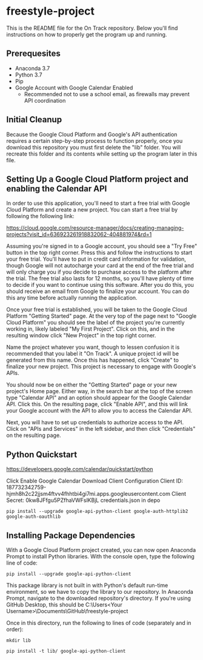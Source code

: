 # freestyle-project

This is the README file for the On Track repository. Below you'll find instructions on how to properly get the program up and running.

## Prerequesites

  + Anaconda 3.7
  + Python 3.7
  + Pip
  + Google Account with Google Calendar Enabled
    - Recommended not to use a school email, as firewalls may prevent API coordination
  
## Initial Cleanup
Because the Google Cloud Platform and Google's API authentication requires a certain step-by-step process to function properly, once you download this repository you must first delete the "lib" folder. You will recreate this folder and its contents while setting up the program later in this file.

## Setting Up a Google Cloud Platform project and enabling the Calendar API

In order to use this application, you'll need to start a free trial with Google Cloud Platform and create a new project. You can start a free trial by following the following link:

  https://cloud.google.com/resource-manager/docs/creating-managing-projects?visit_id=636923261918832062-404881974&rd=1
  
Assuming you're signed in to a Google account, you should see a "Try Free" button in the top right corner. Press this and follow the instructions to start your free trial. You'll have to put in credit card information for validation, though Google will not autocharge your card at the end of the free trial and will only charge you if you decide to purchase access to the platform after the trial. The free trial also lasts for 12 months, so you'll have plenty of time to decide if you want to continue using this software. After you do this, you should receive an email from Google to finalize your account. You can do this any time before actually running the application.

Once your free trial is established, you will be taken to the Google Cloud Platform "Getting Started" page. At the very top of the page next to "Google Cloud Platform" you should see the label of the project you're currently working in, likely labeled "My First Project". Click on this, and in the resulting window click "New Project" in the top right corner.

Name the project whatever you want, though to lessen confusion it is recommended that you label it "On Track". A unique project id will be generated from this name. Once this has happened, click "Create" to finalize your new project. This project is necessary to engage with Google's APIs.

You should now be on either the "Getting Started" page or your new project's Home page. Either way, in the search bar at the top of the screen type "Calendar API" and an option should appear for the Google Calendar API. Click this. On the resulting page, click "Enable API", and this will link your Google account with the API to allow you to access the Calendar API.

Next, you will have to set up credentials to authorize access to the API. Click on "APIs and Services" in the left sidebar, and then click "Credentials" on the resulting page. 

## Python Quickstart

https://developers.google.com/calendar/quickstart/python

Click Enable Google Calendar
Download Client Configuration
Client ID: 187732342759-hjmh8h2c22jjsm4ftvv4fhhtbi4gi7mi.apps.googleusercontent.com
Client Secret: 0kw8JFfgu5PZfhaVWFslKBjL
credentials.json in depo

```
pip install --upgrade google-api-python-client google-auth-httplib2 google-auth-oauthlib
```

## Installing Package Dependencies

With a Google Cloud Platform project created, you can now open Anaconda Prompt to install Python libraries. With the console open, type the following line of code:

```
pip install --upgrade google-api-python-client
```

This package library is not built in with Python's default run-time environment, so we have to copy the library to our repository. In Anaconda Prompt, navigate to the downloaded repository's directory. If you're using GitHub Desktop, this should be C:\Users\<Your Username>\Documents\GitHub\freestyle-project

Once in this directory, run the following to lines of code (separately and in order):

```
mkdir lib
```

```
pip install -t lib/ google-api-python-client
```

